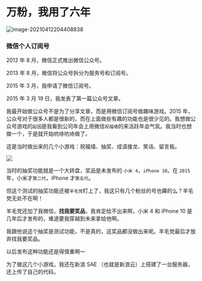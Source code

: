 # 万粉，我用了六年

![image-20210412204408838](http://cdn.jayh.club/uPic/image-20210412204408838.png)

### 微信个人订阅号

2012 年 8 月，微信正式推出微信公众号。

2013 年 8 月，微信将公众号拆分为服务号和订阅号。

2015 年 3 月，我申请了微信订阅号。

2015 年 3 月 19 日，我发表了第一篇公众号文章。

我最开始做公众号不是为了分享文章，而是用微信订阅号做趣味游戏。2015 年，公众号对于很多人都是很新的，而在上面做些有趣的功能也是很少见的。我想做公众号游戏的`起因`是我看到公司年会上用微信`祝福墙`的来活跃年会气氛。我当时也想做一个，于是就开始吭哧吭哧做了。

这是当时做出来的几个小游戏：祝福墙、抽奖、成语接龙、笑话、留言板。

![](http://cdn.jayh.club/uPic/image-20210412211626025.png)

当时的抽奖功能就是一个大转盘，奖品是未发布的 `小米 4`，`iPhone 10`。在 `2015` 年，小米才`第二代`，iPhone 才`第五代`。

但这个测试的抽奖功能还被`羊毛党`盯上了，我这只有几个粉丝的号也薅的么？羊毛党无处不在啊！

羊毛党还加了我微信，**找我要奖品**，我肯定给不出来啊，小米 4 和 iPhone 10 是几年后才发布的，难道要我穿越到未来拿给他啊。

我跟他说这个抽奖是测试功能，不是真的，这奖品都没做出来呢。羊毛党最后才放弃找我要奖品。

以后发布这种功能还是得慎重啊～

为了做这几个小游戏，我还在新浪 SAE （也就是新浪云）上搭建了一台服务器，还上传了自己的代码，